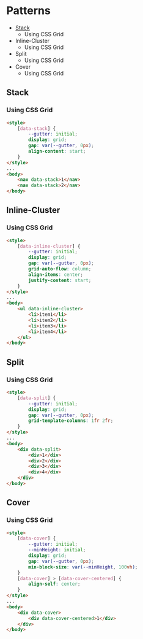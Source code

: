 # Patterns
- [Stack](#stack)
  - Using CSS Grid
- Inline-Cluster
  - Using CSS Grid
- Split
  - Using CSS Grid
- Cover
  - Using CSS Grid

## Stack
### Using CSS Grid
```html
<style>
    [data-stack] {
        --gutter: initial;
        display: grid;
        gap: var(--gutter, 0px);
        align-content: start;
    }
</style>
...
<body>
    <nav data-stack>1</nav>
    <nav data-stack>2</nav>
</body>
```

## Inline-Cluster

### Using CSS Grid
```html
<style>
    [data-inline-cluster] {
        --gutter: initial;
        display: grid;
        gap: var(--gutter, 0px);
        grid-auto-flow: column;
        align-items: center;
        justify-content: start;
    }
</style>
...
<body>
    <ul data-inline-cluster>
        <li>item1</li>
        <li>item2</li>
        <li>item3</li>
        <li>item4</li>
    </ul>
</body>
```

## Split

### Using CSS Grid
```html
<style>
    [data-split] {
        --gutter: initial;
        display: grid;
        gap: var(--gutter, 0px);
        grid-template-columns: 1fr 2fr;
    }
</style>
...
<body>
    <div data-split>
        <div>1</div>
        <div>2</div>
        <div>3</div>
        <div>4</div>
    </div>
</body>
```

## Cover

### Using CSS Grid
```html
<style>
    [data-cover] {
        --gutter: initial;
        --minHeight: initial;
        display: grid;
        gap: var(--gutter, 0px);
        min-block-size: var(--minHeight, 100vh);
    }
    [data-cover] > [data-cover-centered] {
        align-self: center;
    }
</style>
...
<body>
    <div data-cover>
        <div data-cover-centered>1</div>
    </div>
</body>
```

